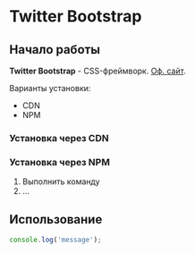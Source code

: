 # Twitter Bootstrap

## Начало работы
**Twitter Bootstrap** - CSS-фреймворк. [Оф. сайт](https://getbptstrap.com).

Варианты установки:
* CDN
* NPM

### Установка через CDN



### Установка через NPM

1. Выполнить команду
1. ...

## Использование

```javascript
console.log('message');
```